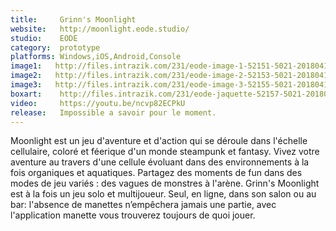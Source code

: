 ```yaml
---
title:     Grinn's Moonlight
website:   http://moonlight.eode.studio/
studio:    EODE
category:  prototype
platforms: Windows,iOS,Android,Console
image1:   http://files.intrazik.com/231/eode-image-1-52151-5021-20180410-121712.png
image2:   http://files.intrazik.com/231/eode-image-2-52153-5021-20180410-121713.png
image3:   http://files.intrazik.com/231/eode-image-3-52155-5021-20180410-121714.png
boxart:    http://files.intrazik.com/231/eode-jaquette-52157-5021-20180410-121715.png
video:     https://youtu.be/ncvp82ECPkU
release:   Impossible a savoir pour le moment.
---
```


Moonlight est un jeu d'aventure et d'action qui se déroule dans l'échelle cellulaire, coloré et féerique d'un monde steampunk et fantasy. 
 Vivez votre aventure au travers d'une cellule évoluant dans des environnements à la fois organiques et aquatiques. Partagez des moments de fun dans des modes de jeu variés : des vagues de monstres à l'arène.
 Grinn's Moonlight est à la fois un jeu solo et multijoueur. Seul, en ligne, dans son salon ou au bar: l'absence de manettes n’empêchera jamais une partie, avec l'application manette vous trouverez toujours de quoi jouer.

